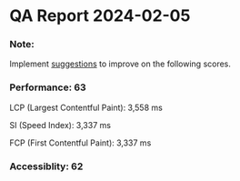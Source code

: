 # QA Report 2024-02-05

### Note: 

Implement [suggestions](qa_page/qa-report-2024-02-05.html) to improve on the following scores.

### Performance: 63

LCP (Largest Contentful Paint): 3,558 ms

SI (Speed Index): 3,337 ms

FCP (First Contentful Paint): 3,337 ms

### Accessiblity: 62



